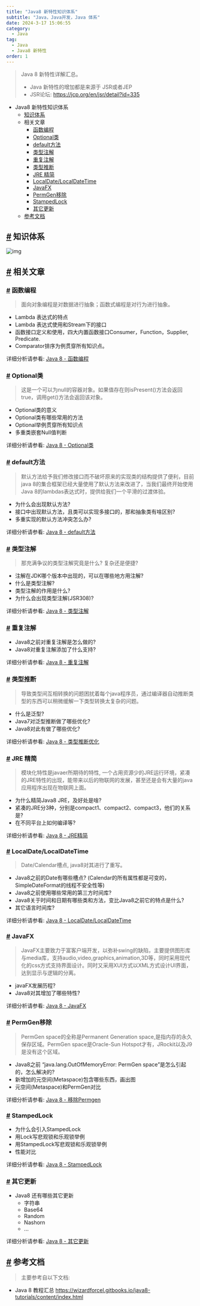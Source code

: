 ```yaml
---
title: "Java8 新特性知识体系"
subtitle: "Java，Java开发，Java 体系"
date: 2024-3-17 15:06:55
category:
  - Java
tag:
  - Java
  - Java8 新特性 
order: 1
---
```


> Java 8 新特性详解汇总。
>
> - Java 新特性的增加都是来源于 JSR或者JEP
> - JSR论坛: https://jcp.org/en/jsr/detail?id=335

- Java8 新特性知识体系
  - [知识体系](#知识体系)
  - 相关文章
    - [函数编程](#函数编程)
    - [Optional类](#optional类)
    - [default方法](#default方法)
    - [类型注解](#类型注解)
    - [重复注解](#重复注解)
    - [类型推断](#类型推断)
    - [JRE 精简](#jre-精简)
    - [LocalDate/LocalDateTime](#localdatelocaldatetime)
    - [JavaFX](#javafx)
    - [PermGen移除](#permgen移除)
    - [StampedLock](#stampedlock)
    - [其它更新](#其它更新)
  - [参考文档](#参考文档)

## [#](#知识体系) 知识体系

![img](https://lixuanfengs.github.io/blog-images/vp/Java/java8-overview.png)

## [#](#相关文章) 相关文章

### [#](#函数编程) 函数编程

> 面向对象编程是对数据进行抽象；函数式编程是对行为进行抽象。

- Lambda 表达式的特点
- Lambda 表达式使用和Stream下的接口
- 函数接口定义和使用，四大内置函数接口Consumer，Function，Supplier, Predicate.
- Comparator排序为例贯穿所有知识点。

详细分析请参看: [Java 8 - 函数编程]()

### [#](#optional类) Optional类

> 这是一个可以为null的容器对象。如果值存在则isPresent()方法会返回true，调用get()方法会返回该对象。

- Optional类的意义
- Optional类有哪些常用的方法
- Optional举例贯穿所有知识点
- 多重类嵌套Null值判断

详细分析请参看: [Java 8 - Optional类]()

### [#](#default方法) default方法

> 默认方法给予我们修改接口而不破坏原来的实现类的结构提供了便利，目前java 8的集合框架已经大量使用了默认方法来改进了，当我们最终开始使用Java 8的lambdas表达式时，提供给我们一个平滑的过渡体验。

- 为什么会出现默认方法?
- 接口中出现默认方法，且类可以实现多接口的，那和抽象类有啥区别?
- 多重实现的默认方法冲突怎么办?

详细分析请参看: [Java 8 - default方法]()

### [#](#类型注解) 类型注解

> 那充满争议的类型注解究竟是什么? 复杂还是便捷?

- 注解在JDK哪个版本中出现的，可以在哪些地方用注解?
- 什么是类型注解?
- 类型注解的作用是什么?
- 为什么会出现类型注解(JSR308)?

详细分析请参看: [Java 8 - 类型注解]()

### [#](#重复注解) 重复注解

- Java8之前对重复注解是怎么做的?
- Java8对重复注解添加了什么支持?

详细分析请参看: [Java 8 - 重复注解]()

### [#](#类型推断) 类型推断

> 导致类型间互相转换的问题困扰着每个java程序员，通过编译器自动推断类型的东西可以稍微缓解一下类型转换太复杂的问题。

- 什么是泛型?
- Java7对泛型推断做了哪些优化?
- Java8对此有做了哪些优化?

详细分析请参看: [Java 8 - 类型推断优化]()

### [#](#jre-精简) JRE 精简

> 模块化特性是javaer所期待的特性, 一个占用资源少的JRE运行环境，紧凑的JRE特性的出现，能带来以后的物联网的发展，甚至还是会有大量的java应用程序出现在物联网上面。

- 为什么精简Java8 JRE，及好处是啥?
- 紧凑的JRE分3种，分别是compact1、compact2、compact3，他们的关系是?
- 在不同平台上如何编译等?

详细分析请参看: [Java 8 - JRE精简]()

### [#](#localdate-localdatetime) LocalDate/LocalDateTime

> Date/Calendar槽点, java8对其进行了重写。

- Java8之前的Date有哪些槽点? (Calendar的所有属性都是可变的，SimpleDateFormat的线程不安全性等)
- Java8之前使用哪些常用的第三方时间库?
- Java8关于时间和日期有哪些类和方法，变比Java8之前它的特点是什么?
- 其它语言时间库?

详细分析请参看: [Java 8 - LocalDate/LocalDateTime]()

### [#](#javafx) JavaFX

> JavaFX主要致力于富客户端开发，以弥补swing的缺陷，主要提供图形库与media库，支持audio,video,graphics,animation,3D等，同时采用现代化的css方式支持界面设计。同时又采用XUI方式以XML方式设计UI界面，达到显示与逻辑的分离。

- javaFX发展历程?
- Java8对其增加了哪些特性?

详细分析请参看: [Java 8 - JavaFX]()

### [#](#permgen移除) PermGen移除

> PermGen space的全称是Permanent Generation space,是指内存的永久保存区域。PermGen space是Oracle-Sun Hotspot才有，JRockit以及J9是没有这个区域。

- Java8之前 “java.lang.OutOfMemoryError: PermGen space”是怎么引起的，怎么解决的?
- 新增加的元空间(Metaspace)包含哪些东西，画出图
- 元空间(Metaspace)和PermGen对比

详细分析请参看: [Java 8 - 移除Permgen]()

### [#](#stampedlock) StampedLock

- 为什么会引入StampedLock
- 用Lock写悲观锁和乐观锁举例
- 用StampedLock写悲观锁和乐观锁举例
- 性能对比

详细分析请参看: [Java 8 - StampedLock]()

### [#](#其它更新) 其它更新

- Java8 还有哪些其它更新 
  - 字符串
  - Base64
  - Random
  - Nashorn
  - ...

详细分析请参看: [Java 8 - 其它更新]()

## [#](#参考文档) 参考文档

> 主要参考自以下文档:

- Java 8 教程汇总 https://wizardforcel.gitbooks.io/java8-tutorials/content/index.html

